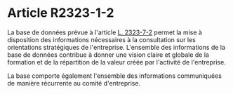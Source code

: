 # Article R2323-1-2

La base de données prévue à l'article [L. 2323-7-2][1] permet la mise à disposition des informations nécessaires à la consultation sur les orientations stratégiques de l'entreprise. L'ensemble des informations de la base de données contribue à donner une vision claire et globale de la formation et de la répartition de la valeur créée par l'activité de l'entreprise. 

La base comporte également l'ensemble des informations communiquées de manière récurrente au comité d'entreprise.

 [1]: /affichCodeArticle.do?cidTexte=LEGITEXT000006072050&idArticle=LEGIARTI000027549181&dateTexte=&categorieLien=cid